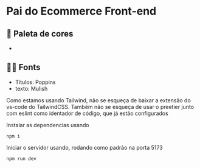 # Pai do Ecommerce Front-end

## 🎨 Paleta de cores

- 

## ✍🏽 Fonts

- Títulos: Poppins
- texto: Mulish

Como estamos usando Tailwind, não se esqueça de baixar a extensão do vs-code do TailwindCSS. Também não se esqueça de usar o preetier junto com eslint como identador de código, que já estão configurados

Instalar as dependencias usando

```
npm i
```

Iniciar o servidor usando, rodando como padrão na porta 5173

```
npm run dev
```
